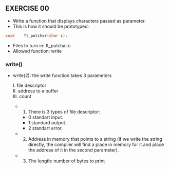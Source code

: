 ## EXERCISE 00
* Write a function that displays characters passed as parameter.
* This is how it should be prototyped:
```C
void	ft_putchar(char c);
```
* Files to turn in: ft_putchar.c
* Allowed function: write

### write()
- write(2): the write function takes 3 parameters

	I. file descriptor\
	II. address to a buffer\
	III. count

	- 1. There is 3 types of file descriptor:
		* 0 standart input.
		* 1 standard output.
		* 2 standart error.	
	- 2. Address in memory that points to a string (if we write the string directly, the compiler will find a place in memory for it and place the address of it in the second parameter).
	- 3. The length: number of bytes to print
